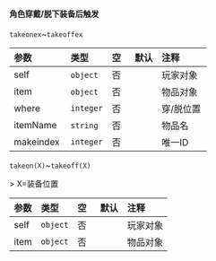 #### 角色穿戴/脱下装备后触发

`takeonex`~`takeoffex`

| 参数      | 类型      | 空   | 默认 | 注释      |
| :-------- | :-------- | :--- | :--- | :-------- |
| self      | `object`  | 否   |      | 玩家对象  |
| item      | `object`  | 否   |      | 物品对象  |
| where     | `integer` | 否   |      | 穿/脱位置 |
| itemName  | `string`  | 否   |      | 物品名    |
| makeindex | `integer` | 否   |      | 唯一ID    |

`takeon(X)`~`takeoff(X)`

&gt; X=装备位置

| 参数 | 类型     | 空   | 默认 | 注释     |
| :--- | :------- | :--- | :--- | :------- |
| self | `object` | 否   |      | 玩家对象 |
| item | `object` | 否   |      | 物品对象 |

